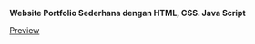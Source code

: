 **Website Portfolio Sederhana dengan HTML, CSS. Java Script**

[Preview](https://ardii2711.github.io/web-portfolio/)
